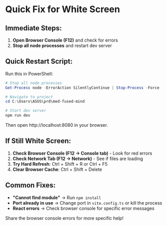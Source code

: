 # Quick Fix for White Screen

## Immediate Steps:

1. **Open Browser Console (F12)** and check for errors
2. **Stop all node processes** and restart dev server

## Quick Restart Script:

Run this in PowerShell:

```powershell
# Stop all node processes
Get-Process node -ErrorAction SilentlyContinue | Stop-Process -Force

# Navigate to project
cd C:\Users\ASUS\prd\med-fused-mind

# Start dev server
npm run dev
```

Then open http://localhost:8080 in your browser.

## If Still White Screen:

1. **Check Browser Console (F12 → Console tab)** - Look for red errors
2. **Check Network Tab (F12 → Network)** - See if files are loading
3. **Try Hard Refresh**: Ctrl + Shift + R or Ctrl + F5
4. **Clear Browser Cache**: Ctrl + Shift + Delete

## Common Fixes:

- **"Cannot find module"** → Run `npm install`
- **Port already in use** → Change port in `vite.config.ts` or kill the process
- **React errors** → Check browser console for specific error messages

Share the browser console errors for more specific help!

